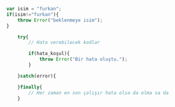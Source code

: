 ```javascript
var isim = "furkan";
if(isim!="furkan"){
    throw Error("beklenmeye isim");
}
```


```javascript
    try{
        // Hata verebilecek kodlar

        if(hata_koşul){
            throw Error("Bir hata oluştu.");
        }

    }catch(error){

    }finally{
        // Her zaman en son çalışır hata olsa da olma sa da
    }
```


```javascript

```


```javascript

```
